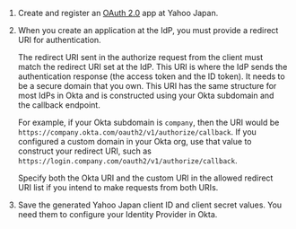 1. Create and register an [OAuth 2.0](https://developer.yahoo.co.jp/yconnect/v2/registration.html) app at Yahoo Japan.

1. When you create an application at the IdP, you must provide a redirect URI for authentication.

    The redirect URI sent in the authorize request from the client must match the redirect URI set at the IdP. This URI is where the IdP sends the authentication response (the access token and the ID token). It needs to be a secure domain that you own. This URI has the same structure for most IdPs in Okta and is constructed using your Okta subdomain and the callback endpoint.

    For example, if your Okta subdomain is `company`, then the URI would be `https://company.okta.com/oauth2/v1/authorize/callback`. If you configured a custom domain in your Okta org, use that value to construct your redirect URI, such as `https://login.company.com/oauth2/v1/authorize/callback`.

    Specify both the Okta URI and the custom URI in the allowed redirect URI list if you intend to make requests from both URIs.

1. Save the generated Yahoo Japan client ID and client secret values. You need them to configure your Identity Provider in Okta.